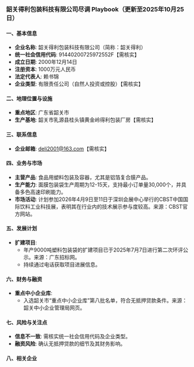 ### 韶关得利包装科技有限公司尽调 Playbook（更新至2025年10月25日）

#### 一、基本信息
- **企业名称**: 韶关得利包装科技有限公司（简称：韶关得利）
- **统一社会信用代码**: 91440200725972552F【需核实】
- **成立日期**: 2000年12月14日
- **注册资本**: 1000万元人民币
- **法定代表人**: 赖书锦
- **企业类型**: 有限责任公司（自然人投资或控股）【需核实】

#### 二、地理位置与设施
- **重点地区**: 广东省韶关市
- **生产基地**: 韶关市乳源县桂头镇黄金岭得利包装厂房【需核实】

#### 三、联系信息
- **企业邮箱**: deli2001@163.com【需核实】

#### 四、业务与市场
- **主营产品**: 食品用塑料包装及容器，尤其是铝箔复合膜产品。
- **生产能力**: 面膜包装袋生产周期为12-15天，支持最小订单量30,000个，并具备多色高速印刷能力。
- **市场活动**: 计划参加2026年4月9日至11日于深圳会展中心举行的CBST中国国际饮料工业科技展，表明其在行业内的技术展示参与度较高。来源：CBST官方网站。

#### 五、发展计划
- **扩建项目**:
  - 年产9000吨塑料包装袋的扩建项目已于2025年7月7日进行第二次环评公示。来源：广东招标网。
  - 持续通过电话获取项目进展信息。

#### 六、财务与融资
- **重点中小企业库**:
  - 入选韶关市“重点中小企业库”第八批名单，符合无抵押贷款条件。来源：韶关中小企业管理局网页。

#### 七、风险与关注点
- **信息不一致**: 需核实统一社会信用代码及企业类型。
- **融资风险**: 确认无抵押贷款的细节及其财务影响。

#### 八、相关企业